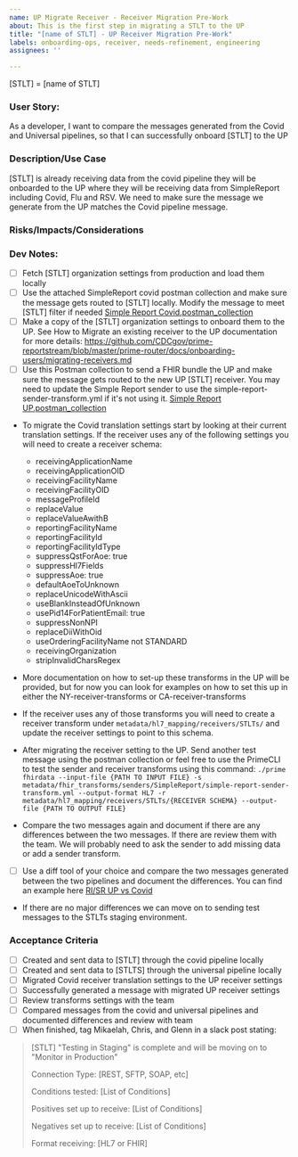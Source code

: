 ```yaml
---
name: UP Migrate Receiver - Receiver Migration Pre-Work
about: This is the first step in migrating a STLT to the UP
title: "[name of STLT] - UP Receiver Migration Pre-Work"
labels: onboarding-ops, receiver, needs-refinement, engineering
assignees: ''

---
```

[STLT] = [name of STLT]

### User Story:
As a developer, I want to compare the messages generated from the Covid and Universal pipelines, so that I can successfully onboard [STLT] to the UP

### Description/Use Case
[STLT] is already receiving data from the covid pipeline they will be onboarded to the UP where they will be receiving data from SimpleReport including Covid, Flu and RSV. We need to make sure the message we generate from the UP matches the Covid pipeline message.

### Risks/Impacts/Considerations


### Dev Notes:

- [ ] Fetch [STLT] organization settings from production and load them locally
- [ ] Use the attached SimpleReport covid postman collection and make sure the message gets routed to [STLT] locally. Modify the message to meet [STLT] filter if needed [Simple Report Covid.postman_collection](https://github.com/CDCgov/prime-reportstream/blob/master/prime-router/docs/onboarding-users/samples/SimpleReport/Simple%20Report%20Covid.postman_collection.json)
- [ ] Make a copy of the [STLT] organization settings to onboard them to the UP. See How to Migrate an existing receiver to the UP documentation for more details: https://github.com/CDCgov/prime-reportstream/blob/master/prime-router/docs/onboarding-users/migrating-receivers.md
- [ ] Use this Postman collection to send a FHIR bundle the UP and make sure the message gets routed to the new UP [STLT] receiver. You may need to update the Simple Report sender to use the simple-report-sender-transform.yml if it's not using it. [Simple Report UP.postman_collection](https://github.com/CDCgov/prime-reportstream/blob/master/prime-router/docs/onboarding-users/samples/SimpleReport/Simple%20Report%20UP.postman_collection.json)
- To migrate the Covid translation settings start by looking at their current translation settings. If the receiver uses  any of the following settings you will need to create a receiver schema:
	- receivingApplicationName
	- receivingApplicationOID
	- receivingFacilityName
	- receivingFacilityOID
	- messageProfileId
	- replaceValue
	- replaceValueAwithB
	- reportingFacilityName
	- reportingFacilityId
    - reportingFacilityIdType
    - suppressQstForAoe: true
    - suppressHl7Fields
    - suppressAoe: true
    - defaultAoeToUnknown
    - replaceUnicodeWithAscii
    - useBlankInsteadOfUnknown
    - usePid14ForPatientEmail: true
    - suppressNonNPI
    - replaceDiiWithOid
    - useOrderingFacilityName not STANDARD
    - receivingOrganization
    - stripInvalidCharsRegex
    
- More documentation on how to set-up these transforms in the UP will be provided, but for now you can look for examples on how to set this up in either the NY-receiver-transforms or CA-receiver-transforms

- If the receiver uses any of those transforms you will need to create a receiver transform under `metadata/hl7_mapping/receivers/STLTs/` and update the receiver settings to point to this schema.

- After migrating the receiver setting to the UP. Send another test message using the postman collection or feel free to use the PrimeCLI to test the sender and receiver transforms using this command:
`./prime fhirdata --input-file {PATH TO INPUT FILE} -s metadata/fhir_transforms/senders/SimpleReport/simple-report-sender-transform.yml --output-format HL7 -r metadata/hl7_mapping/receivers/STLTs/{RECEIVER SCHEMA} --output-file {PATH TO OUTPUT FILE}`

- Compare the two messages again and document if there are any differences between the two messages. If there are review them with the team. We will probably need to ask the sender to add missing data or add a sender transform.

- [ ] Use a diff tool of your choice and compare the two messages generated between the two pipelines and document the differences. You can find an example here [RI/SR UP vs Covid](https://docs.google.com/spreadsheets/d/197AeFMvozqUGRE1BuvOSMiUL_r2EEkyQv4l8D_OhhZk/edit#gid=492389121)

- If there are no major differences we can move on to sending test messages to the STLTs staging environment.


### Acceptance Criteria 
- [ ] Created and sent data to [STLT] through the covid pipeline locally
- [ ] Created and sent data to [STLTS] through the universal pipeline locally
- [ ] Migrated  Covid receiver translation settings to the UP receiver settings
- [ ] Successfully generated a message with migrated UP receiver settings
- [ ] Review transforms settings with the team
- [ ] Compared messages from the covid and universal pipelines and documented differences and review with team
- [ ] When finished, tag Mikaelah, Chris, and Glenn in a slack post stating:
> [STLT] "Testing in Staging" is complete and will be moving on to "Monitor in Production"
>
> Connection Type: [REST, SFTP, SOAP, etc]
>
> Conditions tested: [List of Conditions]
>
> Positives set up to receive: [List of Conditions]
>
> Negatives set up to receive: [List of Conditions]
>
> Format receiving: [HL7 or FHIR]


